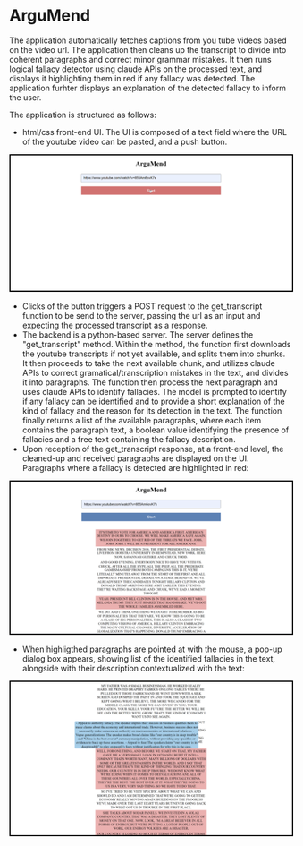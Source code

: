 # ArguMend

The application automatically fetches captions from you tube videos based on the video url. The application then cleans up the transcript to divide into coherent paragraphs and correct minor grammar mistakes. It then runs logical fallacy detector using claude APIs on the processed text, and displays it highlighting them in red if any fallacy was detected. The application furhter displays an explanation of the detected fallacy to inform the user. 

The application is structured as follows: 
- html/css front-end UI. The UI is composed of a text field where the URL of the youtube video can be pasted, and a push button.
<p align="center">
  <kbd>
    <img src="/doc_images/pic0.png" alt="Image Alt Text" width="600" style="border: 2px solid black;" />
  </kbd>
</p>

- Clicks of the button triggers a POST request to the get_transcript function to be send to the server, passing the url as an input and expecting the processed transcript as a response.
- The backend is a python-based server. The server defines the "get_transcript" method. Within the method, the function first downloads the youtube transcripts if not yet available, and splits them into chunks. It then proceeds to take the next available chunk, and utilizes claude APIs to correct gramatical/transcription mistakes in the text, and divides it into paragraphs. The function then process the next paragraph and uses claude APIs to identify fallacies. The model is prompted to identify if any fallacy can be identified and to provide a short explanation of the kind of fallacy and the reason for its detection in the text. The function finally returns a list of the available paragraphs, where each item contains the paragraph text, a boolean value identifying the presence of fallacies and a free text containing the fallacy description.
- Upon reception of the get_transcript response, at a front-end level, the cleaned-up and received paragraphs are displayed on the UI. Paragraphs where a fallacy is detected are highlighted in red:
<p align="center">
  <kbd>
    <img src="/doc_images/pic1.png" alt="Image Alt Text" width="600" style="border: 2px solid black;" />
  </kbd>
</p>

- When highligthed paragraphs are pointed at with the mouse, a pop-up dialog box appears, showing list of the identified fallacies in the text, alongside with their description contextualized with the text:
<p align="center">
  <kbd>
    <img src="/doc_images/pic2.png" alt="Image Alt Text" width="600" style="border: 2px solid black;" />
  </kbd>
</p>
